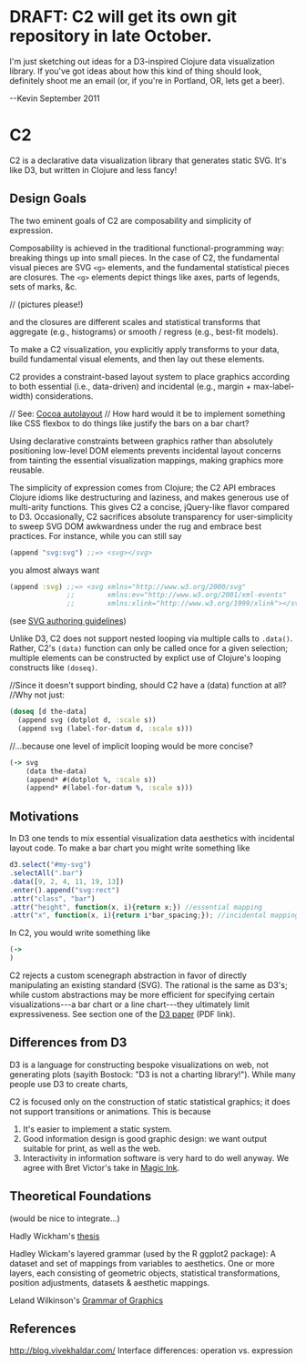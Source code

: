 DRAFT: C2 will get its own git repository in late October.
==========================================================

I'm just sketching out ideas for a D3-inspired Clojure data visualization library.
If you've got ideas about how this kind of thing should look, definitely shoot me an email (or, if you're in Portland, OR, lets get a beer).

--Kevin
  September 2011

C2
==

C2 is a declarative data visualization library that generates static SVG.
It's like D3, but written in Clojure and less fancy!


Design Goals
------------

The two eminent goals of C2 are composability and simplicity of expression.

Composability is achieved in the traditional functional-programming way: breaking things up into small pieces.
In the case of C2, the fundamental visual pieces are SVG `<g>` elements, and the fundamental statistical pieces are closures.
The `<g>` elements depict things like axes, parts of legends, sets of marks, &c.

// (pictures please!)

and the closures are different scales and statistical transforms that aggregate (e.g., histograms) or smooth / regress (e.g., best-fit models).

To make a C2 visualization, you explicitly apply transforms to your data, build fundamental visual elements, and then lay out these elements.

C2 provides a constraint-based layout system to place graphics according to both essential (i.e., data-driven) and incidental (e.g., margin + max-label-width) considerations.

// See: [Cocoa autolayout](http://developer.apple.com/library/mac/#releasenotes/UserExperience/RNAutomaticLayout/_index.html)
// How hard would it be to implement something like CSS flexbox to do things like justify the bars on a bar chart?

Using declarative constraints between graphics rather than absolutely positioning low-level DOM elements prevents incidental layout concerns from tainting the essential visualization mappings, making graphics more reusable.










The simplicity of expression comes from Clojure; the C2 API embraces Clojure idioms like destructuring and laziness, and makes generous use of multi-arity functions.
This gives C2 a concise, jQuery-like flavor compared to D3.
Occasionally, C2 sacrifices absolute transparency for user-simplicity to sweep SVG DOM awkwardness under the rug and embrace best practices.
For instance, while you can still say

```clojure
(append "svg:svg") ;;=> <svg></svg>
```

you almost always want

```clojure
(append :svg) ;;=> <svg xmlns="http://www.w3.org/2000/svg"
              ;;        xmlns:ev="http://www.w3.org/2001/xml-events"
              ;;        xmlns:xlink="http://www.w3.org/1999/xlink"></svg>
```
(see [SVG authoring guidelines](https://jwatt.org/svg/authoring/))

Unlike D3, C2 does not support nested looping via multiple calls to `.data()`.
Rather, C2's `(data)` function can only be called once for a given selection; multiple elements can be constructed by explict use of Clojure's looping constructs like `(doseq)`.

//Since it doesn't support binding, should C2 have a (data) function at all?
//Why not just:

```clojure
(doseq [d the-data]
  (append svg (dotplot d, :scale s))
  (append svg (label-for-datum d, :scale s)))
```

//...because one level of implicit looping would be more concise?

```clojure
(-> svg
    (data the-data)
    (append* #(dotplot %, :scale s))
    (append* #(label-for-datum %, :scale s)))
```




Motivations
-----------

In D3 one tends to mix essential visualization data aesthetics with incidental layout code.
To make a bar chart you might write something like

```javascript
d3.select("#my-svg")
.selectAll(".bar")
.data([9, 2, 4, 11, 19, 13])
.enter().append("svg:rect")
.attr("class", "bar")
.attr("height", function(x, i){return x;}) //essential mapping
.attr("x", function(x, i){return i*bar_spacing;}); //incidental mapping
```

In C2, you would write something like

```clojure
(-> 
)
```













C2 rejects a custom scenegraph abstraction in favor of directly manipulating an existing standard (SVG).
The rational is the same as D3's; while custom abstractions may be more efficient for specifying certain visualizations---a bar chart or a line chart---they ultimately limit expressiveness.
See section one of the [D3 paper](http://vis.stanford.edu/files/2011-D3-InfoVis.pdf) (PDF link).


Differences from D3
-------------------

D3 is a language for constructing bespoke visualizations on web, not generating plots (sayith Bostock: "D3 is not a charting library!").
While many people use D3 to create charts, 


C2 is focused only on the construction of static statistical graphics; it does not support transitions or animations.
This is because

1) It's easier to implement a static system.
2) Good information design is good graphic design: we want output suitable for print, as well as the web.
3) Interactivity in information software is very hard to do well anyway. We agree with Bret Victor's take in [Magic Ink](http://worrydream.com/MagicInk/#interactivity_considered_harmful).





Theoretical Foundations
-----------------------
(would be nice to integrate...)

Hadly Wickham's [thesis](http://had.co.nz/thesis/)

Hadley Wickam's layered grammar (used by the R ggplot2 package): A dataset and set of mappings from variables to aesthetics.
One or more layers, each consisting of geometric objects, statistical transformations, position adjustments, datasets & aesthetic mappings.
    
Leland Wilkinson's [Grammar of Graphics](http://www.cs.uic.edu/~wilkinson/TheGrammarOfGraphics/GOG.html)







References
----------

http://blog.vivekhaldar.com/
Interface differences: operation vs. expression


